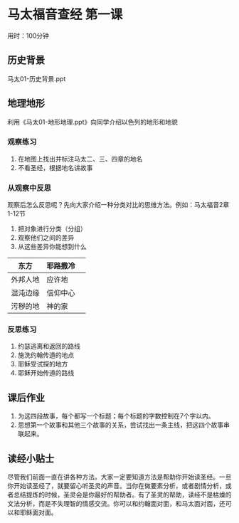 # 马太福音查经 第一课

用时：100分钟

## 历史背景

马太01-历史背景.ppt

## 地理地形

利用《马太01-地形地理.ppt》向同学介绍以色列的地形和地貌

### 观察练习

1. 在地图上找出并标注马太二、三、四章的地名
2. 不看圣经，根据地名讲故事

### 从观察中反思

观察后怎么反思呢？先向大家介绍一种分类对比的思维方法。例如：马太福音2章1-12节

1. 把对象进行分类（分组）
2. 观察他们之间的差异
3. 从这些差异你能想到什么

| 东方   | 耶路撒冷 |      |
| ---- | ---- | ---- |
| 外邦人地 | 应许地  |      |
| 混沌边缘 | 信仰中心 |      |
| 污秽的地 | 神的家  |      |



### 反思练习

1. 约瑟逃离和返回的路线
2. 施洗约翰传道的地点
3. 耶稣受试探的地方
4. 耶稣开始传道的路线

## 课后作业

1. 为这四段故事，每个都写一个标题；每个标题的字数控制在7个字以内。
2. 思想第一个故事和其他三个故事的关系，尝试找出一条主线，把这四个故事串联起来。

## 读经小贴士

​	尽管我们前面一直在讲各种方法。大家一定要知道方法是帮助你开始读圣经。一旦你开始读圣经了，就要留心听圣灵的声音。当你在做要素分析，或者剧情分析，或者总结提炼的时候，圣灵会是你最好的帮助者。有了圣灵的帮助，读经不是枯燥的文法分析，而是不失理智的情感交流。你可以和约翰面对面，和马太面对面，还可以和耶稣面对面。
